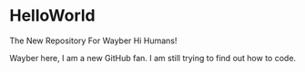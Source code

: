 # HelloWorld
The New Repository For Wayber
Hi Humans!

Wayber here, I am a new GitHub fan.
I am still trying to find out how to code.

